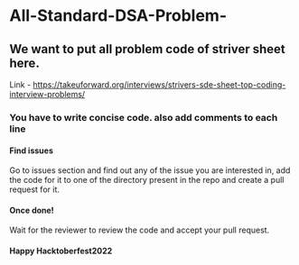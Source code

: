 # All-Standard-DSA-Problem-

## We want to put all problem code of striver sheet here. 
Link - https://takeuforward.org/interviews/strivers-sde-sheet-top-coding-interview-problems/
### You have to write concise code. also add comments to each line

#### Find issues 
Go to issues section and find out any of the issue you are interested in, add the code for it to one of the directory present in the repo and create a pull request for it.

#### Once done!
Wait for the reviewer to review the code and accept your pull request.

#### Happy Hacktoberfest2022
